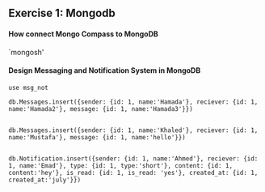 ## Exercise 1: Mongodb
#### How connect Mongo Compass to MongoDB
`mongosh'


#### Design Messaging and Notification System in MongoDB
```
use msg_not

db.Messages.insert({sender: {id: 1, name:'Hamada'}, reciever: {id: 1, name:'Hamada2'}, message: {id: 1, name:'Hamada3'}})


db.Messages.insert({sender: {id: 1, name:'Khaled'}, reciever: {id: 1, name:'Mustafa'}, message: {id: 1, name:'hello'}})


db.Notification.insert({sender: {id: 1, name:'Ahmed'}, reciever: {id: 1, name:'Emad'}, type: {id: 1, type:'short'}, content: {id: 1, content:'hey'}, is_read: {id: 1, is_read: 'yes'}, created_at: {id: 1, created_at:'july'}})




```
